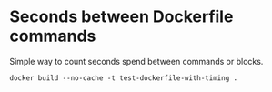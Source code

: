 # Seconds between Dockerfile commands

Simple way to count seconds spend between commands or blocks.

```
docker build --no-cache -t test-dockerfile-with-timing .
```
